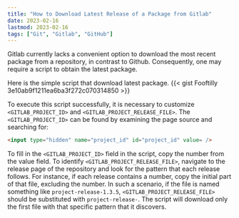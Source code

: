 ```yaml
---
title: "How to Download Latest Release of a Package from Gitlab"
date: 2023-02-16
lastmod: 2023-02-16
tags: ["Git", "Gitlab", "GitHub"]
---
```


Gitlab currently lacks a convenient option to download the most recent package from a repository,
in contrast to Github.
Consequently,
one may require a script to obtain the latest package.

Here is the simple script that download latest package.
{{< gist Fooftilly 3e10ab9f1211ea6ba3f272c070314850 >}}

To execute this script successfully,
it is necessary to customize `<GITLAB_PROJECT_ID>` and `<GITLAB_PROJECT_RELEASE_FILE>`.
The `<GITLAB_PROJECT_ID>` can be found by examining the page source and searching for:

```html
<input type="hidden" name="project_id" id="project_id" value= />
```

To fill in the `<GITLAB_PROJECT_ID>` field in the script,
copy the number from the value field.
To identify `<GITLAB_PROJECT_RELEASE_FILE>`,
navigate to the release page of the repository and look for the pattern that each release follows.
For instance,
if each release contains a number,
copy the initial part of that file,
excluding the number.
In such a scenario,
if the file is named something like `project-release-1.3.5`,
`<GITLAB_PROJECT_RELEASE_FILE>` should be substituted with `project-release-`.
The script will download only the first file with that specific pattern that it discovers.
